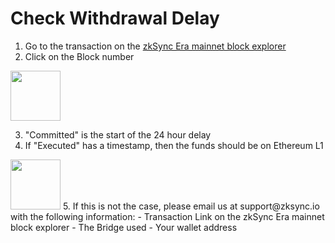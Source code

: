 # Check Withdrawal Delay
1. Go to the transaction on the [zkSync Era mainnet block explorer]()
1. Click on the Block number
<img src="https://github.com/bxpana/zksync-community-brand-assets/blob/39be2a610abf9a8417f9a9107ea076331446934b/zkSync/Era%E2%88%8E%20/Era.png" height="80px">

3. "Committed" is the start of the 24 hour delay
4. If "Executed" has a timestamp, then the funds should be on Ethereum L1
<img src="https://github.com/bxpana/zksync-community-brand-assets/blob/39be2a610abf9a8417f9a9107ea076331446934b/zkSync/Era%E2%88%8E%20/Era.png" height="80px">
5. If this is not the case, please email us at support@zksync.io with the following information:
 - Transaction Link on the zkSync Era mainnet block explorer
 - The Bridge used
 - Your wallet address

